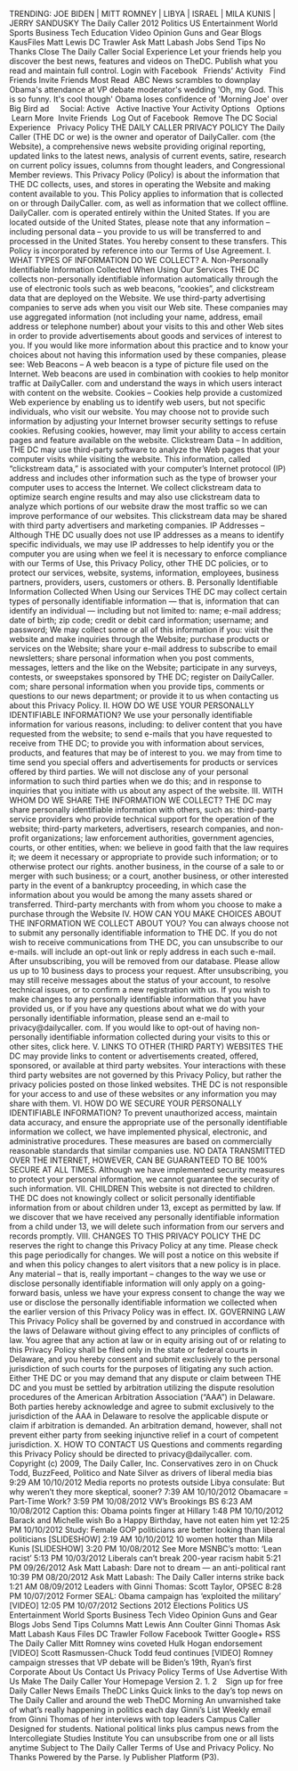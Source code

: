 TRENDING: JOE BIDEN | MITT ROMNEY | LIBYA | ISRAEL | MILA KUNIS | JERRY SANDUSKY The Daily Caller 2012 Politics US Entertainment World Sports Business Tech Education Video Opinion Guns and Gear Blogs KausFiles Matt Lewis DC Trawler Ask Matt Labash Jobs Send Tips No Thanks Close The Daily Caller Social Experience Let your friends help you discover the best news, features and videos on TheDC. Publish what you read and maintain full control. Login with Facebook   Friends' Activity   Find Friends Invite Friends Most Read  ABC News scrambles to downplay Obama's attendance at VP debate moderator's wedding 'Oh, my God. This is so funny. It's cool though' Obama loses confidence of 'Morning Joe' over Big Bird ad     Social: Active   Active Inactive Your Activity Options   Options   Learn More  Invite Friends  Log Out of Facebook  Remove The DC Social Experience   Privacy Policy THE DAILY CALLER PRIVACY POLICY The Daily Caller (THE DC or we) is the owner and operator of DailyCaller. com {the Website), a comprehensive news website providing original reporting, updated links to the latest news, analysis of current events, satire, research on current policy issues, columns from thought leaders, and Congressional Member reviews. This Privacy Policy (Policy) is about the information that THE DC collects, uses, and stores in operating the Website and making content available to you. This Policy applies to information that is collected on or through DailyCaller. com, as well as information that we collect offline. DailyCaller. com is operated entirely within the United States. If you are located outside of the United States, please note that any information – including personal data – you provide to us will be transferred to and processed in the United States. You hereby consent to these transfers. This Policy is incorporated by reference into our Terms of Use Agreement. I. WHAT TYPES OF INFORMATION DO WE COLLECT? A. Non-Personally Identifiable Information Collected When Using Our Services THE DC collects non-personally identifiable information automatically through the use of electronic tools such as web beacons, “cookies”, and clickstream data that are deployed on the Website. We use third-party advertising companies to serve ads when you visit our Web site. These companies may use aggregated information (not including your name, address, email address or telephone number) about your visits to this and other Web sites in order to provide advertisements about goods and services of interest to you. If you would like more information about this practice and to know your choices about not having this information used by these companies, please see: Web Beacons – A web beacon is a type of picture file used on the Internet. Web beacons are used in combination with cookies to help monitor traffic at DailyCaller. com and understand the ways in which users interact with content on the website. Cookies – Cookies help provide a customized Web experience by enabling us to identify web users, but not specific individuals, who visit our website. You may choose not to provide such information by adjusting your Internet browser security settings to refuse cookies. Refusing cookies, however, may limit your ability to access certain pages and feature available on the website. Clickstream Data – In addition, THE DC may use third-party software to analyze the Web pages that your computer visits while visiting the website. This information, called “clickstream data,” is associated with your computer’s Internet protocol (IP) address and includes other information such as the type of browser your computer uses to access the Internet. We collect clickstream data to optimize search engine results and may also use clickstream data to analyze which portions of our website draw the most traffic so we can improve performance of our websites. This clickstream data may be shared with third party advertisers and marketing companies. IP Addresses – Although THE DC usually does not use IP addresses as a means to identify specific individuals, we may use IP addresses to help identify you or the computer you are using when we feel it is necessary to enforce compliance with our Terms of Use, this Privacy Policy, other THE DC policies, or to protect our services, website, systems, information, employees, business partners, providers, users, customers or others. B. Personally Identifiable Information Collected When Using our Services THE DC may collect certain types of personally identifiable information — that is, information that can identify an individual — including but not limited to: name; e-mail address; date of birth; zip code; credit or debit card information; username; and password; We may collect some or all of this information if you: visit the website and make inquiries through the Website; purchase products or services on the Website; share your e-mail address to subscribe to email newsletters; share personal information when you post comments, messages, letters and the like on the Website; participate in any surveys, contests, or sweepstakes sponsored by THE DC; register on DailyCaller. com; share personal information when you provide tips, comments or questions to our news department; or provide it to us when contacting us about this Privacy Policy. II. HOW DO WE USE YOUR PERSONALLY IDENTIFIABLE INFORMATION? We use your personally identifiable information for various reasons, including: to deliver content that you have requested from the website; to send e-mails that you have requested to receive from THE DC; to provide you with information about services, products, and features that may be of interest to you. we may from time to time send you special offers and advertisements for products or services offered by third parties. We will not disclose any of your personal information to such third parties when we do this; and in response to inquiries that you initiate with us about any aspect of the website. III. WITH WHOM DO WE SHARE THE INFORMATION WE COLLECT? THE DC may share personally identifiable information with others, such as: third-party service providers who provide technical support for the operation of the website; third-party marketers, advertisers, research companies, and non-profit organizations; law enforcement authorities, government agencies, courts, or other entities, when: we believe in good faith that the law requires it; we deem it necessary or appropriate to provide such information; or to otherwise protect our rights. another business, in the course of a sale to or merger with such business; or a court, another business, or other interested party in the event of a bankruptcy proceeding, in which case the information about you would be among the many assets shared or transferred. Third-party merchants with from whom you choose to make a purchase through the Website IV. HOW CAN YOU MAKE CHOICES ABOUT THE INFORMATION WE COLLECT ABOUT YOU? You can always choose not to submit any personally identifiable information to THE DC. If you do not wish to receive communications from THE DC, you can unsubscribe to our e-mails. will include an opt-out link or reply address in each such e-mail. After unsubscribing, you will be removed from our database. Please allow us up to 10 business days to process your request. After unsubscribing, you may still receive messages about the status of your account, to resolve technical issues, or to confirm a new registration with us. If you wish to make changes to any personally identifiable information that you have provided us, or if you have any questions about what we do with your personally identifiable information, please send an e-mail to privacy@dailycaller. com. If you would like to opt-out of having non-personally identifiable information collected during your visits to this or other sites, click here. V. LINKS TO OTHER (THIRD PARTY) WEBSITES THE DC may provide links to content or advertisements created, offered, sponsored, or available at third party websites. Your interactions with these third party websites are not governed by this Privacy Policy, but rather the privacy policies posted on those linked websites. THE DC is not responsible for your access to and use of these websites or any information you may share with them. VI. HOW DO WE SECURE YOUR PERSONALLY IDENTIFIABLE INFORMATION? To prevent unauthorized access, maintain data accuracy, and ensure the appropriate use of the personally identifiable information we collect, we have implemented physical, electronic, and administrative procedures. These measures are based on commercially reasonable standards that similar companies use. NO DATA TRANSMITTED OVER THE INTERNET, HOWEVER, CAN BE GUARANTEED TO BE 100% SECURE AT ALL TIMES. Although we have implemented security measures to protect your personal information, we cannot guarantee the security of such information. VII. CHILDREN This website is not directed to children. THE DC does not knowingly collect or solicit personally identifiable information from or about children under 13, except as permitted by law. If we discover that we have received any personally identifiable information from a child under 13, we will delete such information from our servers and records promptly. VIII. CHANGES TO THIS PRIVACY POLICY THE DC reserves the right to change this Privacy Policy at any time. Please check this page periodically for changes. We will post a notice on this website if and when this policy changes to alert visitors that a new policy is in place. Any material – that is, really important – changes to the way we use or disclose personally identifiable information will only apply on a going-forward basis, unless we have your express consent to change the way we use or disclose the personally identifiable information we collected when the earlier version of this Privacy Policy was in effect. IX. GOVERNING LAW This Privacy Policy shall be governed by and construed in accordance with the laws of Delaware without giving effect to any principles of conflicts of law. You agree that any action at law or in equity arising out of or relating to this Privacy Policy shall be filed only in the state or federal courts in Delaware, and you hereby consent and submit exclusively to the personal jurisdiction of such courts for the purposes of litigating any such action. Either THE DC or you may demand that any dispute or claim between THE DC and you must be settled by arbitration utilizing the dispute resolution procedures of the American Arbitration Association (“AAA”) in Delaware. Both parties hereby acknowledge and agree to submit exclusively to the jurisdiction of the AAA in Delaware to resolve the applicable dispute or claim if arbitration is demanded. An arbitration demand, however, shall not prevent either party from seeking injunctive relief in a court of competent jurisdiction. X. HOW TO CONTACT US Questions and comments regarding this Privacy Policy should be directed to privacy@dailycaller. com. Copyright (c) 2009, The Daily Caller, Inc. Conservatives zero in on Chuck Todd, BuzzFeed, Politico and Nate Silver as drivers of liberal media bias 9:29 AM 10/10/2012 Media reports no protests outside Libya consulate: But why weren’t they more skeptical, sooner? 7:39 AM 10/10/2012 Obamacare = Part-Time Work? 3:59 PM 10/08/2012 VW’s Brookings BS 6:23 AM 10/08/2012 Caption this: Obama points finger at Hillary 1:48 PM 10/10/2012 Barack and Michelle wish Bo a Happy Birthday, have not eaten him yet 12:25 PM 10/10/2012 Study: Female GOP politicians are better looking than liberal politicians \[SLIDESHOW\] 2:19 AM 10/10/2012 10 women hotter than Mila Kunis \[SLIDESHOW\] 3:20 PM 10/08/2012 See More MSNBC’s motto: ‘Lean racist’ 5:13 PM 10/03/2012 Liberals can’t break 200-year racism habit 5:21 PM 09/26/2012 Ask Matt Labash: Dare not to dream — an anti-political rant 10:39 PM 08/20/2012 Ask Matt Labash: The Daily Caller interns strike back 1:21 AM 08/09/2012 Leaders with Ginni Thomas: Scott Taylor, OPSEC 8:28 PM 10/07/2012 Former SEAL: Obama campaign has ‘exploited the military’ \[VIDEO\] 12:05 PM 10/07/2012 Sections 2012 Elections Politics US Entertainment World Sports Business Tech Video Opinion Guns and Gear Blogs Jobs Send Tips Columns Matt Lewis Ann Coulter Ginni Thomas Ask Matt Labash Kaus Files DC Trawler Follow Facebook Twitter Google+ RSS The Daily Caller Mitt Romney wins coveted Hulk Hogan endorsement \[VIDEO\] Scott Rasmussen-Chuck Todd feud continues \[VIDEO\] Romney campaign stresses that VP debate will be Biden’s 19th, Ryan’s first Corporate About Us Contact Us Privacy Policy Terms of Use Advertise With Us Make The Daily Caller Your Homepage Version 2. 1. 2    Sign up for free Daily Caller News Emails TheDC Links Quick links to the day’s top news on The Daily Caller and around the web TheDC Morning An unvarnished take of what’s really happening in politics each day Ginni’s List Weekly email from Ginni Thomas of her interviews with top leaders Campus Caller Designed for students. National political links plus campus news from the Intercollegiate Studies Institute You can unsubscribe from one or all lists anytime Subject to The Daily Caller Terms of Use and Privacy Policy. No Thanks Powered by the Parse. ly Publisher Platform (P3).